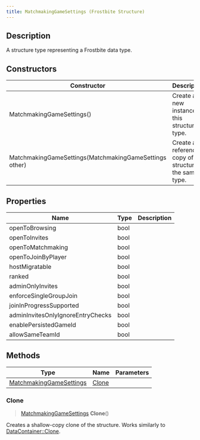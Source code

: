 ```yaml
---
title: MatchmakingGameSettings (Frostbite Structure)
---
```

## Description

A structure type representing a Frostbite data type.

## Constructors

| Constructor                                            | Description                                              |
| ------------------------------------------------------ | -------------------------------------------------------- |
| MatchmakingGameSettings()                              | Create a new instance of this structure type.            |
| MatchmakingGameSettings(MatchmakingGameSettings other) | Create a reference copy of a structure of the same type. |

## Properties

| Name                              | Type | Description |
| --------------------------------- | ---- | ----------- |
| openToBrowsing                    | bool |             |
| openToInvites                     | bool |             |
| openToMatchmaking                 | bool |             |
| openToJoinByPlayer                | bool |             |
| hostMigratable                    | bool |             |
| ranked                            | bool |             |
| adminOnlyInvites                  | bool |             |
| enforceSingleGroupJoin            | bool |             |
| joinInProgressSupported           | bool |             |
| adminInvitesOnlyIgnoreEntryChecks | bool |             |
| enablePersistedGameId             | bool |             |
| allowSameTeamId                   | bool |             |

## Methods

| Type                                               | Name            | Parameters |
| -------------------------------------------------- | --------------- | ---------- |
| [MatchmakingGameSettings](MatchmakingGameSettings) | [Clone](#clone) |            |

### Clone

> [MatchmakingGameSettings](MatchmakingGameSettings) **Clone**()

Creates a shallow-copy clone of the structure. Works similarly to [DataContainer::Clone](/vext/ref/cls/shr/datacontainer#clone).
